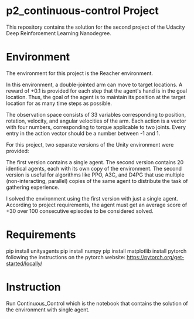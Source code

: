 # p2_continuous-control Project

This repository contains the solution for the second project of the Udacity Deep Reinforcement Learning Nanodegree.

# Environment

The environment for this project is the Reacher environment.

In this environment, a double-jointed arm can move to target locations. A reward of +0.1 is provided for each step that the agent's hand is in the goal location. Thus, the goal of the agent is to maintain its position at the target location for as many time steps as possible.

The observation space consists of 33 variables corresponding to position, rotation, velocity, and angular velocities of the arm. Each action is a vector with four numbers, corresponding to torque applicable to two joints. Every entry in the action vector should be a number between -1 and 1.

For this project, two separate versions of the Unity environment were provided:

The first version contains a single agent.
The second version contains 20 identical agents, each with its own copy of the environment.
The second version is useful for algorithms like PPO, A3C, and D4PG that use multiple (non-interacting, parallel) copies of the same agent to distribute the task of gathering experience.

I solved the environment using the first version with just a single agent. According to project requirements, the agent must get an average score of +30 over 100 consecutive episodes to be considered solved.

# Requirements
pip install unityagents
pip install numpy
pip install matplotlib
install pytorch following the instructions on the pytorch website: https://pytorch.org/get-started/locally/

# Instruction

Run Continuous_Control which is the notebook that contains the solution of the environment with single agent.
